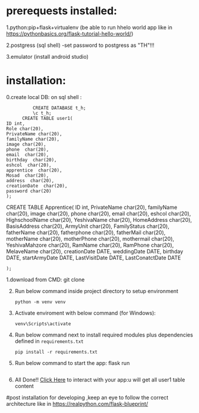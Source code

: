 # prerequests installed:

1.python:pip+flask+virtualenv (be able to run hhelo world app like in  https://pythonbasics.org/flask-tutorial-hello-world/)

2.postgress (sql shell) -set password to postgress as "TH"!!!

3.emulator (install android studio)


# installation:

0.create local DB:
       on  sql shell :
       
              CREATE DATABASE t_h;
              \c t_h;
	      CREATE TABLE user1(
	ID int,
	Role char(20),	
	PrivateName char(20),
	familyName char(20),
	image char(20),
	phone  char(20),
	email  char(20),
	birthday  char(20),
	eshcol  char(20),
	apprentice  char(20),
	Mosad  char(20),
	address  char(20),
	creationDate  char(20),
	password char(20)
	);

	
CREATE TABLE Apprentice(
	ID int, 
	PrivateName char(20),
	familyName char(20),
	image char(20),
	phone  char(20),
	email  char(20),
	eshcol  char(20),
	HighschoolName  char(20),
	YeshivaName  char(20),
	HomeAddress  char(20),
	BasisAddress  char(20),
	ArmyUnit  char(20),
	FamilyStatus  char(20),
	fatherName  char(20),
	fatherphone  char(20),
	fatherMail  char(20),
	motherName  char(20),
	motherPhone  char(20),
	mothermail  char(20),
	YeshivaMahzore  char(20),
	RamName  char(20),
	RamPhone  char(20),
	MelaveName  char(20),
	creationDate  DATE,
	weddingDate  DATE,
	birthday  DATE,
	startArmyDate  DATE,
	LastVisitDate  DATE,
	LastConatctDate  DATE


	);
                  


       
1.download from CMD:
      git clone <this repo url>
     
      
2. Run below command inside project directory to setup environment
      ```console
      python -m venv venv
      ```

3. Activate enviroment with below command (for Windows):
      ```console
      venv\Scripts\activate
      ```

4. Run below command next to install required modules plus dependencies defined in `requirements.txt`
      ```console
      pip install -r requirements.txt
      ```

5. Run below command to start the app:
     flask run
      ```

6. All Done!! [Click Here](http://localhost:5000/) to interact with your app:u will get all user1 table content


#post installation 
for developing ,keep an eye to follow the correct architecture like in https://realpython.com/flask-blueprint/
